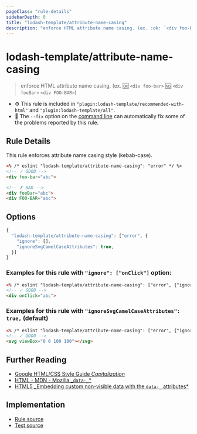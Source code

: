 ```yaml
---
pageClass: "rule-details"
sidebarDepth: 0
title: "lodash-template/attribute-name-casing"
description: "enforce HTML attribute name casing. (ex. :ok: `<div foo-bar>` :ng: `<div fooBar>` `<div FOO-BAR>`)"
---
```


# lodash-template/attribute-name-casing

> enforce HTML attribute name casing. (ex. :ok: `<div foo-bar>` :ng: `<div fooBar>` `<div FOO-BAR>`)

- :gear: This rule is included in `"plugin:lodash-template/recommended-with-html"` and `"plugin:lodash-template/all"`.
- :wrench: The `--fix` option on the [command line](https://eslint.org/docs/user-guide/command-line-interface#fixing-problems) can automatically fix some of the problems reported by this rule.

## Rule Details

This rule enforces attribute name casing style (kebab-case).

<!-- prettier-ignore -->
```html
<% /* eslint "lodash-template/attribute-name-casing": "error" */ %>
<!-- ✓ GOOD -->
<div foo-bar="abc">

<!-- ✗ BAD -->
<div fooBar="abc">
<div FOO-BAR="abc">
```

## Options

```js
{
  "lodash-template/attribute-name-casing": ["error", {
    "ignore": [],
    "ignoreSvgCamelCaseAttributes": true,
  }]
}
```

### Examples for this rule with `"ignore": ["onClick"]` option:

<!-- prettier-ignore -->
```html
<% /* eslint "lodash-template/attribute-name-casing": ["error", {"ignore": ["onClick"]}] */ %>
<!-- ✓ GOOD -->
<div onClick="abc">
```

### Examples for this rule with `"ignoreSvgCamelCaseAttributes": true,` (default)

<!-- prettier-ignore -->
```html
<% /* eslint "lodash-template/attribute-name-casing": ["error", {"ignoreSvgCamelCaseAttributes": true}] */ %>
<!-- ✓ GOOD -->
<svg viewBox="0 0 100 100"></svg>
```

## Further Reading

- [Google HTML/CSS Style Guide _Capitalization_](https://google.github.io/styleguide/htmlcssguide.html#Capitalization)
- [HTML - MDN - Mozilla _`data-_`\*](https://developer.mozilla.org/en-US/docs/Web/HTML/Global_attributes/data-*)
- [HTML5 _Embedding custom non-visible data with the `data-_` attributes\*](https://www.w3.org/TR/html5/dom.html#embedding-custom-non-visible-data-with-the-data-attributes)

## Implementation

- [Rule source](https://github.com/yusufkandemir/eslint-plugin-lodash-template/blob/master/lib/rules/attribute-name-casing.js)
- [Test source](https://github.com/yusufkandemir/eslint-plugin-lodash-template/blob/master/tests/lib/rules/attribute-name-casing.js)
